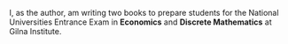 I, as the author, am writing two books to prepare students for the National Universities Entrance Exam in **Economics** and **Discrete Mathematics** at Gilna Institute.
